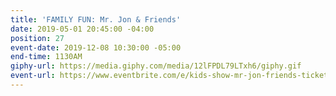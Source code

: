 ```yaml
---
title: 'FAMILY FUN: Mr. Jon & Friends'
date: 2019-05-01 20:45:00 -04:00
position: 27
event-date: 2019-12-08 10:30:00 -05:00
end-time: 1130AM
giphy-url: https://media.giphy.com/media/12lFPDL79LTxh6/giphy.gif
event-url: https://www.eventbrite.com/e/kids-show-mr-jon-friends-tickets-68854970069
---
```


